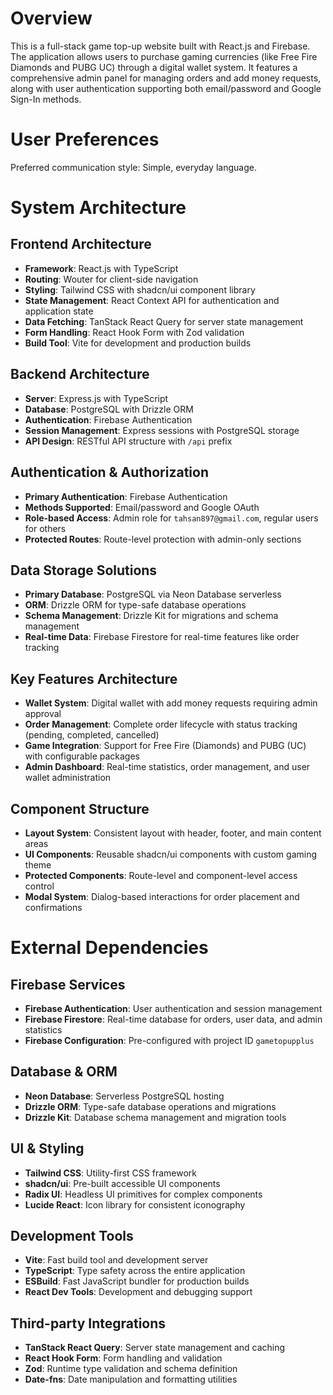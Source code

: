 # Overview

This is a full-stack game top-up website built with React.js and Firebase. The application allows users to purchase gaming currencies (like Free Fire Diamonds and PUBG UC) through a digital wallet system. It features a comprehensive admin panel for managing orders and add money requests, along with user authentication supporting both email/password and Google Sign-In methods.

# User Preferences

Preferred communication style: Simple, everyday language.

# System Architecture

## Frontend Architecture
- **Framework**: React.js with TypeScript
- **Routing**: Wouter for client-side navigation
- **Styling**: Tailwind CSS with shadcn/ui component library
- **State Management**: React Context API for authentication and application state
- **Data Fetching**: TanStack React Query for server state management
- **Form Handling**: React Hook Form with Zod validation
- **Build Tool**: Vite for development and production builds

## Backend Architecture  
- **Server**: Express.js with TypeScript
- **Database**: PostgreSQL with Drizzle ORM
- **Authentication**: Firebase Authentication
- **Session Management**: Express sessions with PostgreSQL storage
- **API Design**: RESTful API structure with `/api` prefix

## Authentication & Authorization
- **Primary Authentication**: Firebase Authentication
- **Methods Supported**: Email/password and Google OAuth
- **Role-based Access**: Admin role for `tahsan897@gmail.com`, regular users for others
- **Protected Routes**: Route-level protection with admin-only sections

## Data Storage Solutions
- **Primary Database**: PostgreSQL via Neon Database serverless
- **ORM**: Drizzle ORM for type-safe database operations  
- **Schema Management**: Drizzle Kit for migrations and schema management
- **Real-time Data**: Firebase Firestore for real-time features like order tracking

## Key Features Architecture
- **Wallet System**: Digital wallet with add money requests requiring admin approval
- **Order Management**: Complete order lifecycle with status tracking (pending, completed, cancelled)
- **Game Integration**: Support for Free Fire (Diamonds) and PUBG (UC) with configurable packages
- **Admin Dashboard**: Real-time statistics, order management, and user wallet administration

## Component Structure
- **Layout System**: Consistent layout with header, footer, and main content areas
- **UI Components**: Reusable shadcn/ui components with custom gaming theme
- **Protected Components**: Route-level and component-level access control
- **Modal System**: Dialog-based interactions for order placement and confirmations

# External Dependencies

## Firebase Services
- **Firebase Authentication**: User authentication and session management
- **Firebase Firestore**: Real-time database for orders, user data, and admin statistics
- **Firebase Configuration**: Pre-configured with project ID `gametopupplus`

## Database & ORM
- **Neon Database**: Serverless PostgreSQL hosting
- **Drizzle ORM**: Type-safe database operations and migrations
- **Drizzle Kit**: Database schema management and migration tools

## UI & Styling
- **Tailwind CSS**: Utility-first CSS framework
- **shadcn/ui**: Pre-built accessible UI components
- **Radix UI**: Headless UI primitives for complex components
- **Lucide React**: Icon library for consistent iconography

## Development Tools
- **Vite**: Fast build tool and development server
- **TypeScript**: Type safety across the entire application
- **ESBuild**: Fast JavaScript bundler for production builds
- **React Dev Tools**: Development and debugging support

## Third-party Integrations
- **TanStack React Query**: Server state management and caching
- **React Hook Form**: Form handling and validation
- **Zod**: Runtime type validation and schema definition
- **Date-fns**: Date manipulation and formatting utilities